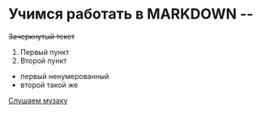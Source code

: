 #   Учимся работать в  MARKDOWN -- 

~~Зачеркнутый текст~~


1. Первый пункт
2. Второй пункт


* первый ненумерованный 
* второй такой же


[Слушаем музаку](https://www.radiorecord.ru "RadioRecord")
